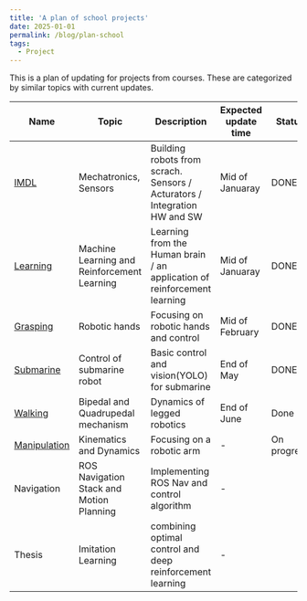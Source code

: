 ```yaml
---
title: 'A plan of school projects'
date: 2025-01-01
permalink: /blog/plan-school
tags:
  - Project
---
```


This is a plan of updating for projects from courses. These are categorized by similar topics with current updates.

| Name | Topic | Description | Expected update time | Status |
|---|---|---|---|---|
| [IMDL](https://mars-hss.github.io/course-project/imdl) | Mechatronics, Sensors | Building robots from scrach. Sensors / Acturators / Integration HW and SW | Mid of Januaray | DONE |
| [Learning](https://mars-hss.github.io/course-project/learning) | Machine Learning and Reinforcement Learning | Learning from the Human brain / an application of reinforcement learning | Mid of Januaray | DONE |
| [Grasping](https://mars-hss.github.io/course-project/grasping) | Robotic hands | Focusing on robotic hands and control | Mid of February | DONE |
| [Submarine](https://mars-hss.github.io/course-project/submarine) | Control of submarine robot | Basic control and vision(YOLO) for submarine | End of May | DONE |
| [Walking](https://mars-hss.github.io/course-project/walking) | Bipedal and Quadrupedal mechanism | Dynamics of legged robotics | End of June | Done |
| [Manipulation](https://mars-hss.github.io/course-project/manipulation) | Kinematics and Dynamics | Focusing on a robotic arm | - | On progress |
| Navigation | ROS Navigation Stack and Motion Planning | Implementing ROS Nav and control algorithm | - |  |
| Thesis | Imitation Learning | combining optimal control and deep reinforcement learning | - |  |

<!--| Contact | Optimal Control | Control robots with contact-rich environments | - |  |-->